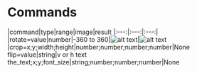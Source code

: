# Commands

|command|type|range|image|result
|:---:|:---:|:---:|
|rotate=value|number|-360 to 360|![alt text](https://pbs.twimg.com/media/EnVtlOaXMAgC4Wd?format=jpg&name=240x240)|![alt text](https://pbs.twimg.com/media/EnVtnJWXYAA2N8i?format=png&name=240x240)
|crop=x;y;width;height|number;number;number;number|None
flip=value|string|v or h
text the_text;x;y;font_size|string;number;number;number|None
